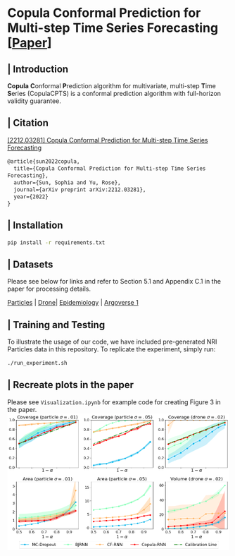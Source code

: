 # Copula Conformal Prediction for Multi-step Time Series Forecasting [[Paper](https://arxiv.org/abs/2212.03281)]



## | Introduction

**Copula**  **C**onformal **P**rediction algorithm for multivariate, multi-step **T**ime **S**eries (CopulaCPTS) is a conformal prediction algorithm with full-horizon validity guarantee. 

## | Citation

[[2212.03281] Copula Conformal Prediction for Multi-step Time Series Forecasting](https://arxiv.org/abs/2212.03281)

```
@article{sun2022copula,
  title={Copula Conformal Prediction for Multi-step Time Series Forecasting},
  author={Sun, Sophia and Yu, Rose},
  journal={arXiv preprint arXiv:2212.03281},
  year={2022}
}
```

## | Installation


```bash
pip install -r requirements.txt
```

## | Datasets

Please see below for links and refer to Section 5.1 and Appendix C.1 in the paper for processing details. 

[Particles](https://github.com/mitmul/chainer-nri) | [Drone](https://github.com/AtsushiSakai/PythonRobotics)| [Epidemiology](https://coronavirus.data.gov.uk/details/download) | [Argoverse 1](https://www.argoverse.org/av1.html)



## | Training and Testing

To illustrate the usage of our code, we have included pre-generated NRI Particles data in this repository. To replicate the experiment, simply run:

```bash
./run_experiment.sh
```

## | Recreate plots in the paper

Please see ```Visualization.ipynb``` for example code for creating Figure 3 in the paper.
![fig](fig3.png)